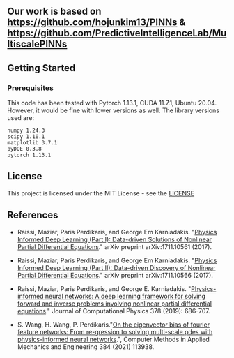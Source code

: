 ## Our work is based on https://github.com/hojunkim13/PINNs & https://github.com/PredictiveIntelligenceLab/MultiscalePINNs

## Getting Started

### Prerequisites
This code has been tested with Pytorch 1.13.1, CUDA 11.7.1, Ubuntu 20.04. However, it would be fine with lower versions as well.
The library versions used are:

```
numpy 1.24.3
scipy 1.10.1
matplotlib 3.7.1
pyDOE 0.3.8
pytorch 1.13.1
```


## License 

This project is licensed under the MIT License - see the [LICENSE](https://github.com/git/git-scm.com/blob/main/MIT-LICENSE.txt) 

## References

- Raissi, Maziar, Paris Perdikaris, and George Em Karniadakis. "[Physics Informed Deep Learning (Part I): Data-driven Solutions of Nonlinear Partial Differential Equations](https://arxiv.org/abs/1711.10561)." arXiv preprint arXiv:1711.10561 (2017).

- Raissi, Maziar, Paris Perdikaris, and George Em Karniadakis. "[Physics Informed Deep Learning (Part II): Data-driven Discovery of Nonlinear Partial Differential Equations](https://arxiv.org/abs/1711.10566)." arXiv preprint arXiv:1711.10566 (2017).

- Raissi, Maziar, Paris Perdikaris, and George E. Karniadakis. "[Physics-informed neural networks: A deep learning framework for solving forward and inverse problems involving nonlinear partial differential equations](https://www.sciencedirect.com/science/article/pii/S0021999118307125)." Journal of Computational Physics 378 (2019): 686-707.

- S. Wang, H. Wang, P. Perdikaris."[On the eigenvector bias of fourier feature networks: From re-gression to solving multi-scale pdes with physics-informed neural networks](https://www.sciencedirect.com/science/article/abs/pii/S0045782521002759).", Computer Methods in Applied Mechanics and Engineering 384 (2021) 113938.
